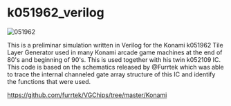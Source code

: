 # k051962_verilog

![](/k051962_verilog/img/konami_051962.jpg?raw=true "051962")

This is a preliminar simulation written in Verilog for the Konami k051962 Tile Layer Generator
used in many Konami arcade game machines at the end of 80's and beginning of 90's. This is used together
with his twin k052109 IC. This code is based on the schematics released by @Furrtek which was able to
trace the internal channeled gate array structure of this IC and identify the functions that were used.

https://github.com/furrtek/VGChips/tree/master/Konami




